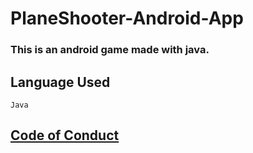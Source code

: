 # PlaneShooter-Android-App

### This is an android game made with java.

## Language Used

    Java

## [Code of Conduct](https://github.com/MukulKolpe/PlaneShooter-Android-App/blob/master/CODE_OF_CONDUCT.md)




